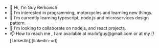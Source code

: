 <ul>
  <li>👋 Hi, I’m Guy Berkovich</li>
  <li>👀 I’m interested in programming, motorcycles and learning new things.</li>
  <li>🌱 I’m currently learning typescript, node.js and microservices design pattern.</li>
  <li>💞️ I’m looking to collaborate on nodejs, and react projects.</li>
  <li>📫 How to reach me , I am available at mailofguy@gmail.com or at my [![LinkedIn]][linkedin-url]</li>
</ul>


[linkedin-url]: https://linkedin.com/in/guy-berkovich-8a4892123/
